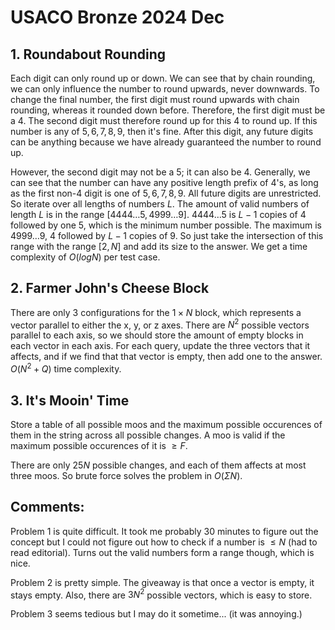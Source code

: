 # USACO Bronze 2024 Dec

## 1. Roundabout Rounding
Each digit can only round up or down. We can see that by chain rounding, we can only influence the number to round upwards, never downwards. To change the final number, the first digit must round upwards with chain rounding, whereas it rounded down before. Therefore, the first digit must be a $4$. The second digit must therefore round up for this $4$ to round up. If this number is any of $5,6,7,8,9$, then it's fine. After this digit, any future digits can be anything because we have already guaranteed the number to round up.

However, the second digit may not be a $5$; it can also be $4$. Generally, we can see that the number can have any positive length prefix of $4$'s, as long as the first non-$4$ digit is one of $5,6,7,8,9$. All future digits are unrestricted. So iterate over all lengths of numbers $L$. The amount of valid numbers of length $L$ is in the range $[4444\dots{5},4999\dots{9}]$. $4444\dots{5}$ is $L-1$ copies of $4$ followed by one $5$, which is the minimum number possible. The maximum is $4999\dots{9}$, $4$ followed by $L-1$ copies of $9$. So just take the intersection of this range with the range $[2,N]$ and add its size to the answer. We get a time complexity of $O(logN)$ per test case.

## 2. Farmer John's Cheese Block
There are only $3$ configurations for the $1\times{N}$ block, which represents a vector parallel to either the x, y, or z axes. There are $N^2$ possible vectors parallel to each axis, so we should store the amount of empty blocks in each vector in each axis. For each query, update the three vectors that it affects, and if we find that that vector is empty, then add one to the answer. $O(N^2+Q)$ time complexity.

## 3. It's Mooin' Time
Store a table of all possible moos and the maximum possible occurences of them in the string across all possible changes. A moo is valid if the maximum possible occurences of it is $\ge{F}$.

There are only $25N$ possible changes, and each of them affects at most three moos. So brute force solves the problem in $O(\Sigma{N})$.

## Comments:
Problem $1$ is quite difficult. It took me probably 30 minutes to figure out the concept but I could not figure out how to check if a number is $\le{N}$ (had to read editorial). Turns out the valid numbers form a range though, which is nice.

Problem $2$ is pretty simple. The giveaway is that once a vector is empty, it stays empty. Also, there are $3N^2$ possible vectors, which is easy to store.

Problem $3$ seems tedious but I may do it sometime...
(it was annoying.)